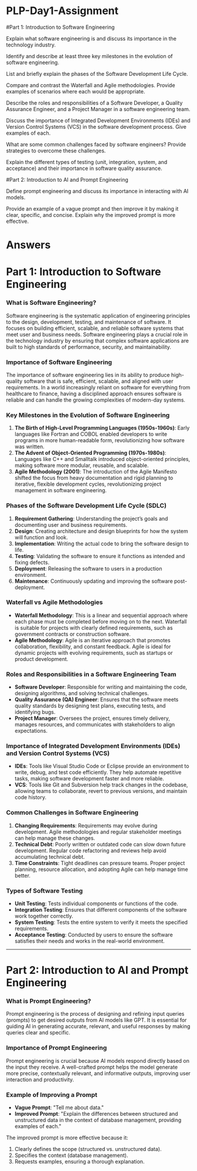 # PLP-Day1-Assignment

#Part 1: Introduction to Software Engineering

Explain what software engineering is and discuss its importance in the technology industry. 

Identify and describe at least three key milestones in the evolution of software engineering.  

List and briefly explain the phases of the Software Development Life Cycle.

Compare and contrast the Waterfall and Agile methodologies. Provide examples of scenarios where each would be appropriate.

Describe the roles and responsibilities of a Software Developer, a Quality Assurance Engineer, and a Project Manager in a software engineering team.

Discuss the importance of Integrated Development Environments (IDEs) and Version Control Systems (VCS) in the software development process. Give examples of each.

What are some common challenges faced by software engineers? Provide strategies to overcome these challenges.

Explain the different types of testing (unit, integration, system, and acceptance) and their importance in software quality assurance.

#Part 2: Introduction to AI and Prompt Engineering

Define prompt engineering and discuss its importance in interacting with AI models.

Provide an example of a vague prompt and then improve it by making it clear, specific, and concise. Explain why the improved prompt is more effective.

# Answers
# Part 1: Introduction to Software Engineering

### What is Software Engineering?
Software engineering is the systematic application of engineering principles to the design, development, testing, and maintenance of software. It focuses on building efficient, scalable, and reliable software systems that meet user and business needs. Software engineering plays a crucial role in the technology industry by ensuring that complex software applications are built to high standards of performance, security, and maintainability.

### Importance of Software Engineering
The importance of software engineering lies in its ability to produce high-quality software that is safe, efficient, scalable, and aligned with user requirements. In a world increasingly reliant on software for everything from healthcare to finance, having a disciplined approach ensures software is reliable and can handle the growing complexities of modern-day systems.

### Key Milestones in the Evolution of Software Engineering
1. **The Birth of High-Level Programming Languages (1950s-1960s)**: Early languages like Fortran and COBOL enabled developers to write programs in more human-readable form, revolutionizing how software was written.
2. **The Advent of Object-Oriented Programming (1970s-1980s)**: Languages like C++ and Smalltalk introduced object-oriented principles, making software more modular, reusable, and scalable.
3. **Agile Methodology (2001)**: The introduction of the Agile Manifesto shifted the focus from heavy documentation and rigid planning to iterative, flexible development cycles, revolutionizing project management in software engineering.

### Phases of the Software Development Life Cycle (SDLC)
1. **Requirement Gathering**: Understanding the project’s goals and documenting user and business requirements.
2. **Design**: Creating architecture and design blueprints for how the system will function and look.
3. **Implementation**: Writing the actual code to bring the software design to life.
4. **Testing**: Validating the software to ensure it functions as intended and fixing defects.
5. **Deployment**: Releasing the software to users in a production environment.
6. **Maintenance**: Continuously updating and improving the software post-deployment.

### Waterfall vs Agile Methodologies
- **Waterfall Methodology**: This is a linear and sequential approach where each phase must be completed before moving on to the next. Waterfall is suitable for projects with clearly defined requirements, such as government contracts or construction software.
- **Agile Methodology**: Agile is an iterative approach that promotes collaboration, flexibility, and constant feedback. Agile is ideal for dynamic projects with evolving requirements, such as startups or product development.

### Roles and Responsibilities in a Software Engineering Team
- **Software Developer**: Responsible for writing and maintaining the code, designing algorithms, and solving technical challenges.
- **Quality Assurance (QA) Engineer**: Ensures that the software meets quality standards by designing test plans, executing tests, and identifying bugs.
- **Project Manager**: Oversees the project, ensures timely delivery, manages resources, and communicates with stakeholders to align expectations.

### Importance of Integrated Development Environments (IDEs) and Version Control Systems (VCS)
- **IDEs**: Tools like Visual Studio Code or Eclipse provide an environment to write, debug, and test code efficiently. They help automate repetitive tasks, making software development faster and more reliable.
- **VCS**: Tools like Git and Subversion help track changes in the codebase, allowing teams to collaborate, revert to previous versions, and maintain code history.

### Common Challenges in Software Engineering
1. **Changing Requirements**: Requirements may evolve during development. Agile methodologies and regular stakeholder meetings can help manage these changes.
2. **Technical Debt**: Poorly written or outdated code can slow down future development. Regular code refactoring and reviews help avoid accumulating technical debt.
3. **Time Constraints**: Tight deadlines can pressure teams. Proper project planning, resource allocation, and adopting Agile can help manage time better.

### Types of Software Testing
- **Unit Testing**: Tests individual components or functions of the code.
- **Integration Testing**: Ensures that different components of the software work together correctly.
- **System Testing**: Tests the entire system to verify it meets the specified requirements.
- **Acceptance Testing**: Conducted by users to ensure the software satisfies their needs and works in the real-world environment.

---

# Part 2: Introduction to AI and Prompt Engineering

### What is Prompt Engineering?
Prompt engineering is the process of designing and refining input queries (prompts) to get desired outputs from AI models like GPT. It is essential for guiding AI in generating accurate, relevant, and useful responses by making queries clear and specific.

### Importance of Prompt Engineering
Prompt engineering is crucial because AI models respond directly based on the input they receive. A well-crafted prompt helps the model generate more precise, contextually relevant, and informative outputs, improving user interaction and productivity.

### Example of Improving a Prompt
- **Vague Prompt**: "Tell me about data."
- **Improved Prompt**: "Explain the differences between structured and unstructured data in the context of database management, providing examples of each."
  
The improved prompt is more effective because it:
1. Clearly defines the scope (structured vs. unstructured data).
2. Specifies the context (database management).
3. Requests examples, ensuring a thorough explanation.

